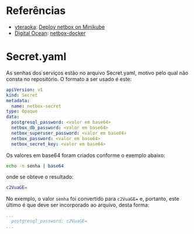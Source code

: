 Referências
===========
- [yteraoka](https://blog.1q77.com/author/yteraoka/): [Deploy netbox on Minikube](https://blog.1q77.com/2017/02/deploy-netbox-on-minikube/)
- [Digital Ocean](https://digitalocean.com): [netbox-docker](https://github.com/digitalocean/netbox-docker)

Secret.yaml
===========
As senhas dos serviços estão no arquivo Secret.yaml, motivo pelo qual não consta no repositório.
O formato a ser usado é este:
```yaml
apiVersion: v1
kind: Secret
metadata:
  name: netbox-secret
type: Opaque
data:
  postgresql_password: <valor em base64>
  netbox_db_password: <valor em base64>
  netbox_superuser_password: <valor em base64>
  netbox_password: <valor em base64>
  netbox_secret_key: <valor em base64>
```
Os valores em base64 foram criados conforme o exemplo abaixo:
```bash
echo -n senha | base64
```
onde se obteve o resultado:
```bash
c2VuaGE=
```
No exemplo, o valor `senha` foi convertido para `c2VuaGE=` e, portanto, este último é que deve ser incorporado ao arquivo, desta forma:
```yaml
...
  postgresql_password: c2VuaGE=
...
```
